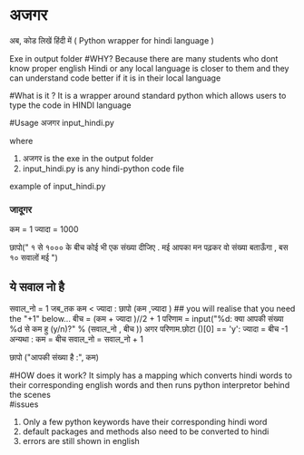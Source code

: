 # अजगर
अब, कोड लिखें  हिंदी में
( Python wrapper for hindi language  )

Exe in output folder 
#WHY?
Because there are many students who dont know proper english 
Hindi or any  local language is closer to them and they can understand code better if it is in their local language

#What is it ?
It is a wrapper around standard python which allows users to type the code in HINDI language 

#Usage
अजगर input_hindi.py

where 
1) अजगर 	is the exe in the output folder 
2) input_hindi.py is any hindi-python code file

example of input_hindi.py
###  जादूगर 	

कम  = 1
ज्यादा  = 1000

छापो(" १  से  १००० के बीच कोई भी एक संख्या दीजिए . मई आपका मन पढ़कर वो संख्या बताऊँगा , बस १० सवालों मई ")

## ये सवाल नो है 
सवाल_नो  = 1
जब_तक  कम  < ज्यादा :
    छापो (कम ,ज्यादा )
    ## you will realise that you need the "+1" below...
    बीच  = (कम  + ज्यादा )//2 + 1
    परिणाम  = input("%d: क्या आपकी संख्या  %d से कम हु (y/n)?" % (सवाल_नो , बीच ))
    अगर  परिणाम.छोटा ()[0] == 'y':
        ज्यादा  = बीच  -1
    अन्यथा :
        कम  = बीच 
    सवाल_नो = सवाल_नो + 1

छापो ("आपकी संख्या है :", कम)
    
#HOW does it work?
It simply has a mapping which converts hindi words to their corresponding english words and then runs python interpretor behind the scenes 	
#issues
1) Only a few python keywords have their corresponding hindi word 
2) default packages and methods also need to be converted to hindi 
3) errors are still shown in english


	
